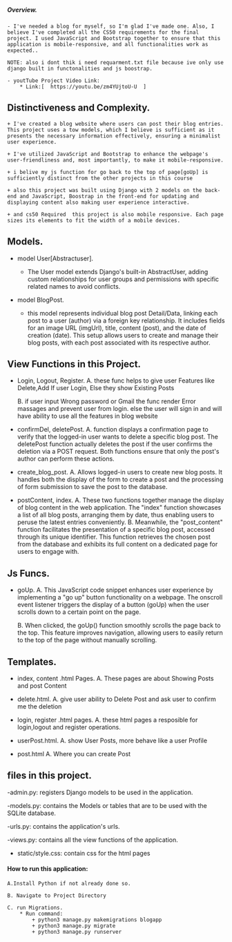 
##### Overview.
    - I've needed a blog for myself, so I'm glad I've made one. Also, I believe I've completed all the CS50 requirements for the final project. I used JavaScript and Bootstrap together to ensure that this application is mobile-responsive, and all functionalities work as expected..
    
    NOTE: also i dont thik i need requarment.txt file because ive only use django built in functonalities and js boostrap.
    
    - youtTube Project Video Link:
        * Link:[  https://youtu.be/zm4YUjtoU-U  ]
    
## Distinctiveness and Complexity.

    + I've created a blog website where users can post their blog entries. This project uses a tow models, which I believe is sufficient as it presents the necessary information effectively, ensuring a minimalist user experience. 
    
    + I've utilized JavaScript and Bootstrap to enhance the webpage's user-friendliness and, most importantly, to make it mobile-responsive.

    + i belive my js function for go back to the top of page[goUp] is sufficiently distinct from the other projects in this course

    + also this project was built using Django with 2 models on the back-end and JavaScript, Boostrap in the front-end for updating and displaying content also making user experience interactive.

    + and cs50 Required  this project is also mobile responsive. Each page sizes its elements to fit the width of a mobile devices. 


## Models.

- model User[Abstractuser].
    * The User model extends Django's built-in AbstractUser, adding custom relationships for user groups and permissions with specific related names to avoid conflicts.

- model BlogPost.
    *  this model represents individual blog post Detail/Data, linking each post to a user (author) via a foreign key relationship. It includes fields for an image URL (imgUrl), title, content (post), and the date of creation (date). This setup allows users to create and manage their blog posts, with each post associated with its respective author.

## View Functions in this Project.

- Login, Logout, Register.
    A.  these func helps to give user Features like Delete,Add If user Login, Else they show Existing Posts
    
    B. if user input Wrong password or Gmail the func render Error massages and prevent user from login.
    else the user will sign in  and will have ability to use all the features in blog website

-  confirmDel, deletePost.
    A. function displays a confirmation page to verify that the logged-in user wants to delete a specific blog post. The deletePost function actually deletes the post if the user confirms the deletion via a POST request. Both functions ensure that only the post's author can perform these actions.

    
- create_blog_post.
    A. Allows logged-in users to create new blog posts. It handles both the display of the form to create a post and the processing of form submission to save the post to the database.

- postContent, index.
    A. These two functions together manage the display of blog content in the web application. The "index" function showcases a list of all blog posts, arranging them by date, thus enabling users to peruse the latest entries conveniently.
    B. Meanwhile, the "post_content" function facilitates the presentation of a specific blog post, accessed through its unique identifier. This function retrieves the chosen post from the database and exhibits its full content on a dedicated page for users to engage with.


## Js Funcs.

- goUp.
    A. This JavaScript code snippet enhances user experience by implementing a "go up" button functionality on a webpage. The onscroll event listener triggers the display of a button (goUp) when the user scrolls down to a certain point on the page. 
    
    B. When clicked, the goUp() function smoothly scrolls the page back to the top. This feature improves navigation, allowing users to easily return to the top of the page without manually scrolling.

## Templates.
- index, content .html Pages.
    A. These pages are about Showing Posts and post Content

- delete.html.
    A. give user ability to Delete Post and ask user to confirm me the deletion
- login, register .html pages.
    A. these html pages a resposible for login,logout  and register operations.

- userPost.html.
    A. show User Posts, more behave like a user Profile
- post.html
    A. Where you can create Post

## files in this project.

-admin.py: registers Django models to be used in the application.

-models.py: contains the Models or tables that are to be used with the SQLite database.

-urls.py: contains the application's urls.

-views.py: contains all the view functions of the application.

- static/style.css: contain css for the html pages


#### How to run this application:
    A.Install Python if not already done so.

    B. Navigate to Project Directory

    C. run Migrations.
        * Run command:
            + python3 manage.py makemigrations blogapp
            + python3 manage.py migrate
            + python3 manage.py runserver
        



